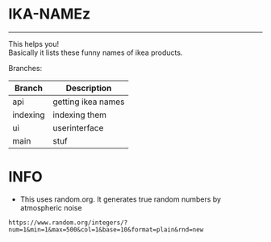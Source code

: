 # IKA-NAMEz
***
This helps you!  
Basically it lists these funny names of ikea products.

Branches:

|Branch    |Description         |
|----------|--------------------|
|api       |getting ikea names  |
|indexing  |indexing them       |
|ui        |userinterface       |
|main      |stuf                |

# INFO

- This uses random.org. It generates true random numbers by atmospheric noise
```
https://www.random.org/integers/?num=1&min=1&max=500&col=1&base=10&format=plain&rnd=new  
```
